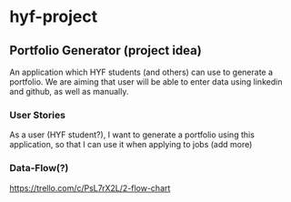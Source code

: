 # hyf-project

## Portfolio Generator (project idea)

An application which HYF students (and others) can use to generate a portfolio. We are aiming that user will be able to enter data using linkedin and github, as well as manually. 

### User Stories

As a user (HYF student?), I want to generate a portfolio using this application, so that I can use it when applying to jobs
(add more)

### Data-Flow(?)

https://trello.com/c/PsL7rX2L/2-flow-chart
